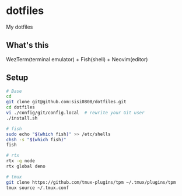 # dotfiles

My dotfiles

## What's this

WezTerm(terminal emulator) + Fish(shell) + Neovim(editor)

## Setup

```Bash
# Base
cd
git clone git@github.com:sisi0808/dotfiles.git
cd dotfiles
vi ./config/git/config.local  # rewrite your Git user
./install.sh

# fish
sudo echo "$(which fish)" >> /etc/shells
chsh -s "$(which fish)"
fish

# rtx
rtx -g node
rtx global deno

# tmux
git clone https://github.com/tmux-plugins/tpm ~/.tmux/plugins/tpm
tmux source ~/.tmux.conf
```
